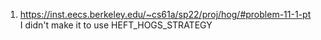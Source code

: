 1. https://inst.eecs.berkeley.edu/~cs61a/sp22/proj/hog/#problem-11-1-pt  
I didn't make it to use HEFT_HOGS_STRATEGY
